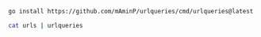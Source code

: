 
``` sh 
go install https://github.com/mAminP/urlqueries/cmd/urlqueries@latest

```




``` sh 
cat urls | urlqueries

```
